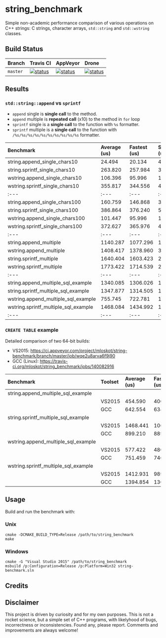 # string_benchmark

Simple non-academic performance comparison of various operations on C++ strings:
C strings, character arrays, `std::string` and `std::wstring` classes.

## Build Status

| Branch | Travis CI | AppVeyor| Drone |
|:--- |:--- |:--- |:--- |
| `master` | [![status](https://travis-ci.org/mloskot/string_benchmark.svg?branch=master)](https://travis-ci.org/mloskot/string_benchmark) | [![status](https://ci.appveyor.com/api/projects/status/w07moe4jimo6cqp1/branch/master?svg=true)](https://ci.appveyor.com/project/mloskot/string-benchmark/branch/master) | [![status](https://drone.io/github.com/mloskot/string_benchmark/status.png)](https://drone.io/github.com/mloskot/string_benchmark/latest) |

## Results

### `std::string::append` vs `sprintf`

* `append` single is **single call** to the method.
* `append` multiple is **repeated call** (x10) to the method in `for` loop
* `sprintf` single is a **single call** to the function with `%s` formatter.
* `sprintf` multiple is a **single call** to the function with  `/%s/%s/%s/%s/%s/%s/%s/%s/%s/%s` formatter.

| Benchmark | Average (us) | Fastest (us) | Slowest (us) |
|:--- |:--- |:--- |:--- |
| string.append_single_chars10 | 24.494 | 20.134 | 47.801 |
| string.sprintf_single_chars10 | 263.820 | 257.984 | 367.315 |
| wstring.append_single_chars10 | 106.396 | 95.996 | 169.181 |
| wstring.sprintf_single_chars10 | 355.817 | 344.556 | 477.092 |
|:--- |:--- |:--- |:--- |
| string.append_single_chars100 | 160.759 | 146.868 | 318.228 |
| string.sprintf_single_chars100 | 386.864 | 376.240 | 520.378 |
| wstring.append_single_chars100 | 101.447 | 95.996 | 158.024 |
| wstring.sprintf_single_chars100 | 372.627 | 365.976 | 475.753 |
|:--- |:--- |:--- |:--- |
| string.append_multiple | 1140.287 | 1077.296 | 1966.223 |
| wstring.append_multiple | 1408.417 | 1378.960 | 3367.890 |
| string.sprintf_multiple | 1640.404 | 1603.423 | 2152.755 |
| wstring.sprintf_multiple | 1773.422 | 1714.539 | 2272.796 |
|:--- |:--- |:--- |:--- |
| string.append_multiple_sql_example | 1340.085 | 1306.026 | 1472.923 |
| string.sprintf_multiple_sql_example | 1347.877 | 1314.505 | 1496.128 |
| wstring.append_multiple_sql_example | 755.745 | 722.781 | 1285.945 |
| wstring.sprintf_multiple_sql_example | 1468.084 | 1434.992 | 1550.570 |
|:--- |:--- |:--- |:--- |

### `CREATE TABLE` example

Detailed comparison of two 64-bit builds:
  * VS2015: https://ci.appveyor.com/project/mloskot/string-benchmark/branch/master/job/wqe2u8arva6f9j90
  * GCC (Linux): https://travis-ci.org/mloskot/string_benchmark/jobs/140082916

| Benchmark | Toolset | Average (us) | Fastest (us) |
|:--- |:--- |:--- |:--- |
| string.append_multiple_sql_example | | | |
| | VS2015 | 454.590 | 400.376 |
| | GCC | 642.554 | 634.241 |
| string.sprintf_multiple_sql_example | | | |
| | VS2015 | 1468.441 | 1060.076 |
| | GCC | 899.210 | 889.241 |
| wstring.append_multiple_sql_example | | | |
| | VS2015 | 577.422 | 480.476 |
| | GCC | 751.459 | 746.241 |
| wstring.sprintf_multiple_sql_example | | | |
| | VS2015 | 1412.931 |989.676 |
| | GCC | 1394.854 | 1360.241 |

## Usage

Build and run the benchmark with:

### Unix

```
cmake -DCMAKE_BUILD_TYPE=Release /path/to/string_benchmark
make
```

### Windows

```
cmake -G "Visual Studio 2015" /path/to/string_benchmark
msbuild /p:Configuration=Release /p:Platform=Win32 string-benchmark.sln
```

## Credits

## Disclaimer

This project is driven by curiosity and for my own purposes.
This is not a rocket science, but a simple set of C++ programs,
with likelyhood of bugs, incorrectness or inconsistencies.
Found any, please report.
Comments and improvements are always welcome!